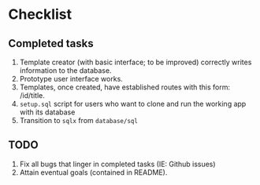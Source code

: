 # Checklist

## Completed tasks

1. Template creator (with basic interface; to be improved) correctly writes information to the database.
2. Prototype user interface works.
3. Templates, once created, have established routes with this form: /id/title.
4. `setup.sql` script for users who want to clone and run the working app with its database
5. Transition to `sqlx` from `database/sql`

## TODO

1. Fix all bugs that linger in completed tasks (IE: Github issues)
2. Attain eventual goals (contained in README).


